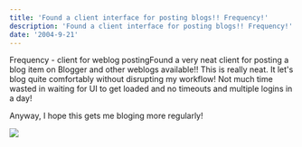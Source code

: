 ```yaml
---
title: 'Found a client interface for posting blogs!! Frequency!'
description: 'Found a client interface for posting blogs!! Frequency!'
date: '2004-9-21'
---
```


Frequency - client for weblog postingFound a very neat client for posting a blog item on Blogger and other weblogs available!! This is really neat. It let's blog quite comfortably without disrupting my workflow! Not much time wasted in waiting for UI to get loaded and no timeouts and multiple logins in a day!

Anyway, I hope this gets me bloging more regularly!

![](/images/7854873-109574365951959516?l=shvelmur.blogspot.com)